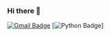 ### Hi there 👋

[![Gmail Badge](https://img.shields.io/badge/Gmail-d14836?style=flat-square&logo=Gmail&logoColor=white&link=mailto:junhoo6808@gmail.com)](mailto:junhoo68081@gmail.com)
[![Python Badge](https://img.shields.io/badge/Python-#3776AB?style=flat-square&logo=Python&logoColor=blue&link=https://velog.io/@new_wisdom/git-%EA%B0%84%EC%A3%BD%EA%B0%84%EC%82%B4-git-profile-%EA%BE%B8%EB%AF%B8%EA%B8%B0)]


<!--
**jsja22/jsja22** is a ✨ _special_ ✨ repository because its `README.md` (this file) appears on your GitHub profile.

Here are some ideas to get you started:

- 🔭 I’m currently working on ...
- 🌱 I’m currently learning ...
- 👯 I’m looking to collaborate on ...
- 🤔 I’m looking for help with ...
- 💬 Ask me about ...
- 📫 How to reach me: ...
- 😄 Pronouns: ...
- ⚡ Fun fact: ...
-->
